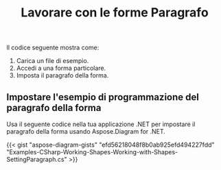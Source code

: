 ﻿---
title: Lavorare con le forme Paragrafo
type: docs
weight: 40
url: /it/net/working-with-shapes-paragraph/
---
Il codice seguente mostra come:

1. Carica un file di esempio.
1. Accedi a una forma particolare.
1. Imposta il paragrafo della forma.
## **Impostare l'esempio di programmazione del paragrafo della forma**
Usa il seguente codice nella tua applicazione .NET per impostare il paragrafo della forma usando Aspose.Diagram for .NET.

{{< gist "aspose-diagram-gists" "efd56218048f8b0ab925efd494227fdd" "Examples-CSharp-Working-Shapes-Working-with-Shapes-SettingParagraph.cs" >}}